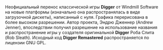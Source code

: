 Неофициальный перенос классической игры **Digger** от Windmill Software на новые платформы (изначально она распространялась в виде загрузочной дискеты), написанный с нуля. Графика перерисована в более высоком разрешении. Автор проекта, Эндрю Дженнер (Andrew Jenner), впоследствии получил разрешение на использование названия и распространение игры у создателя оригинальной **Digger** Роба Слита (Rob Sleath). Исходный код **Digger Remastered** распространяется по лицензии GNU GPL.
